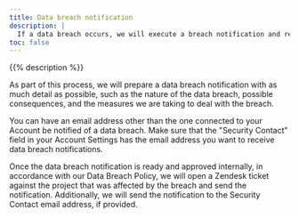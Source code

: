 ```yaml
---
title: Data breach notification
description: |
  If a data breach occurs, we will execute a breach notification and response process in accordance with our Data Breach Policy.
toc: false  
---
```


{{% description %}}

As part of this process, we will prepare a data breach notification with as much detail as possible, such as the nature of the data breach, possible consequences, and the measures we are taking to deal with the breach. 

You can have an email address other than the one connected to your Account be notified of a data breach.
Make sure that the "Security Contact" field in your Account Settings has the email address you want to receive data breach notifications.

Once the data breach notification is ready and approved internally, in accordance with our Data Breach Policy, we will open a Zendesk ticket against the project that was affected by the breach and send the notification. Additionally, we will send the notification to the Security Contact email address, if provided.
